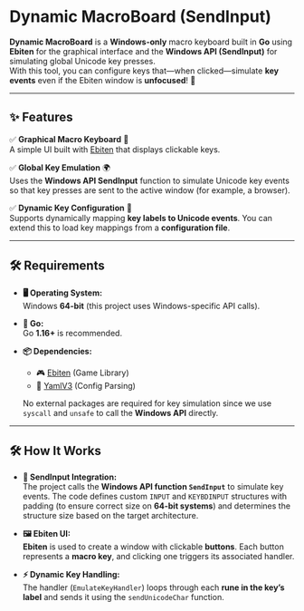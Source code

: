 # Dynamic MacroBoard (SendInput)

**Dynamic MacroBoard** is a **Windows-only** macro keyboard built in **Go** using **Ebiten** for the graphical interface and the **Windows API (SendInput)** for simulating global Unicode key presses.  
With this tool, you can configure keys that—when clicked—simulate **key events** even if the Ebiten window is **unfocused**! 🎯

---

## ✨ Features

✅ **Graphical Macro Keyboard** 🎨  
A simple UI built with [Ebiten](https://ebiten.org/) that displays clickable keys.

✅ **Global Key Emulation** 🌍  
Uses the **Windows API SendInput** function to simulate Unicode key events so that key presses are sent to the active window (for example, a browser).

✅ **Dynamic Key Configuration** 🔧  
Supports dynamically mapping **key labels to Unicode events**. You can extend this to load key mappings from a **configuration file**.

---

## 🛠️ Requirements

- **🖥️ Operating System:**  
Windows **64-bit** (this project uses Windows-specific API calls).

- **🐹 Go:**  
  Go **1.16+** is recommended.

- **📦 Dependencies:**
    - 🎮 [Ebiten](https://github.com/hajimehoshi/ebiten) (Game Library)
    - 📄 [YamlV3](https://github.com/go-yaml/yaml) (Config Parsing)

  No external packages are required for key simulation since we use `syscall` and `unsafe` to call the **Windows API** directly.

---


## 🛠️ How It Works

- **🎹 SendInput Integration:**  
  The project calls the **Windows API function `SendInput`** to simulate key events. The code defines custom `INPUT` and `KEYBDINPUT` structures with padding (to ensure correct size on **64-bit systems**) and determines the structure size based on the target architecture.

- **🖼️ Ebiten UI:**  
  **Ebiten** is used to create a window with clickable **buttons**. Each button represents a **macro key**, and clicking one triggers its associated handler.

- **⚡ Dynamic Key Handling:**  
  The handler (`EmulateKeyHandler`) loops through each **rune in the key’s label** and sends it using the `sendUnicodeChar` function.


